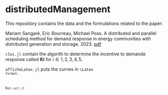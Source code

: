 # distributedManagement

This repository contains the data and the formulations related to the paper:

 Mariam Sangaré, Eric Bourreau, Michael Poss. A distributed and parallel scheduling method for demand response in energy communities with distributed generation and storage. 2023. [pdf](https://hal.science/hal-04188878)

 <code>clei.jl</code> contain the algorith to determine the incentive to demande response called **Ki** for $i\in {1,2,3,4,5}$.

 <code>afficheLatex.jl</code> puts the curves in <code>\Latex<code> format.
 
 Run  <code>call.jl</code> 

 
